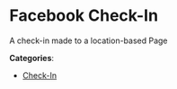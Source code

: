 # Facebook Check-In

A check-in made to a location-based Page

**Categories**:

- [Check-In](https://github/apis-list/apis-list#check-in)



